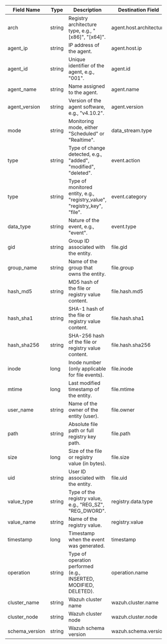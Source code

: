 | Field Name     | Type   | Description                                                               | Destination Field       | Custom |
| -------------- | ------ | ------------------------------------------------------------------------- | ----------------------- | ------ |
| arch           | string | Registry architecture type, e.g., "[x86]", "[x64]".                       | agent.host.architecture | TRUE   |
| agent_ip       | string | IP address of the agent.                                                  | agent.host.ip           | TRUE   |
| agent_id       | string | Unique identifier of the agent, e.g., "001".                              | agent.id                |        |
| agent_name     | string | Name assigned to the agent.                                               | agent.name              |        |
| agent_version  | string | Version of the agent software, e.g., "v4.10.2".                           | agent.version           |        |
| mode           | string | Monitoring mode, either "Scheduled" or "Realtime".                        | data_stream.type        |        |
| type           | string | Type of change detected, e.g., "added", "modified", "deleted".            | event.action            |        |
| type           | string | Type of monitored entity, e.g., "registry_value", "registry_key", "file". | event.category          |        |
| data_type      | string | Nature of the event, e.g., "event".                                       | event.type              |        |
| gid            | string | Group ID associated with the entity.                                      | file.gid                |        |
| group_name     | string | Name of the group that owns the entity.                                   | file.group              |        |
| hash_md5       | string | MD5 hash of the file or registry value content.                           | file.hash.md5           |        |
| hash_sha1      | string | SHA-1 hash of the file or registry value content.                         | file.hash.sha1          |        |
| hash_sha256    | string | SHA-256 hash of the file or registry value content.                       | file.hash.sha256        |        |
| inode          | long   | Inode number (only applicable for file events).                           | file.inode              |        |
| mtime          | long   | Last modified timestamp of the entity.                                    | file.mtime              |        |
| user_name      | string | Name of the owner of the entity (user).                                   | file.owner              |        |
| path           | string | Absolute file path or full registry key path.                             | file.path               |        |
| size           | long   | Size of the file or registry value (in bytes).                            | file.size               |        |
| uid            | string | User ID associated with the entity.                                       | file.uid                |        |
| value_type     | string | Type of the registry value, e.g., "REG_SZ", "REG_DWORD".                  | registry.data.type      |        |
| value_name     | string | Name of the registry value.                                               | registry.value          |        |
| timestamp      | long   | Timestamp when the event was generated.                                   | timestamp               |        |
| operation      | string | Type of operation performed (e.g., INSERTED, MODIFIED, DELETED).          | operation.name          | TRUE   |
| cluster_name   | string | Wazuh cluster name                                                        | wazuh.cluster.name      | TRUE   |
| cluster_node   | string | Wazuh cluster node                                                        | wazuh.cluster.node      | TRUE   |
| schema_version | string | Wazuh schema version                                                      | wazuh.schema.version    | TRUE   |